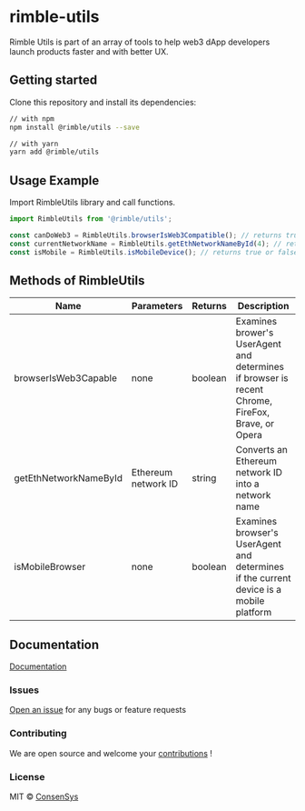 # rimble-utils

Rimble Utils is part of an array of tools to help web3 dApp developers launch products faster and with better UX.

## Getting started

Clone this repository and install its dependencies:

```sh
// with npm
npm install @rimble/utils --save

// with yarn
yarn add @rimble/utils
```

## Usage Example

Import RimbleUtils library and call functions.

```jsx
import RimbleUtils from '@rimble/utils';

const canDoWeb3 = RimbleUtils.browserIsWeb3Compatible(); // returns true or false boolean
const currentNetworkName = RimbleUtils.getEthNetworkNameById(4); // returns "Rinkeby" string
const isMobile = RimbleUtils.isMobileDevice(); // returns true or false boolean
```

## Methods of RimbleUtils

| Name                  | Parameters          | Returns | Description                                                                                      |
| --------------------- | ------------------- | ------- | ------------------------------------------------------------------------------------------------ |
| browserIsWeb3Capable  | none                | boolean | Examines brower's UserAgent and determines if browser is recent Chrome, FireFox, Brave, or Opera |
| getEthNetworkNameById | Ethereum network ID | string  | Converts an Ethereum network ID into a network name                                              |
| isMobileBrowser       | none                | boolean | Examines browser's UserAgent and determines if the current device is a mobile platform           |

## Documentation

[Documentation](https://consensys.github.io/rimble-ui/)

### Issues

[Open an issue](https://github.com/ConsenSys/rimble-web3-components/issues) for any bugs or feature requests

### Contributing

We are open source and welcome your [contributions](https://github.com/ConsenSys/rimble-web3-components/CONTRIBUTIONS.md) !

### License

MIT © [ConsenSys](https://github.com/ConsenSys)
